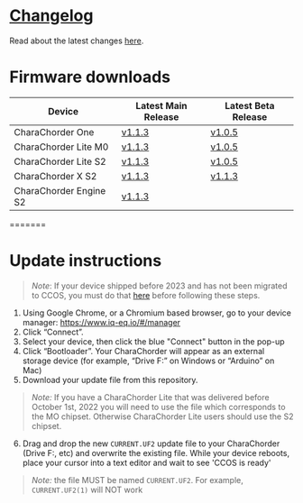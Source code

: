 # [Changelog](CHANGELOG.md)

Read about the latest changes [here](CHANGELOG.md).

# Firmware downloads

| Device | Latest Main Release | Latest Beta Release|
| ----------- | ----------- | ----------- |
| CharaChorder One | [v1.1.3](CharaChorder_One/M0/Main/CCOS_One_M0_v1.1.3) | [v1.0.5](CharaChorder_One/M0/Beta/CCOS_One_M0_v1.0.5-beta) |
| CharaChorder Lite M0 | [v1.1.3](CharaChorder_Lite/M0/Main/CCOS_Lite_M0_v1.1.3) | [v1.0.5](CharaChorder_Lite/M0/Beta/CCOS_Lite_M0_v1.0.5-beta) |
| CharaChorder Lite S2 | [v1.1.3](CharaChorder_Lite/S2/Main/CCOS_Lite_S2_v1.1.3) | [v1.0.5](CharaChorder_Lite/S2/Beta/CCOS_Lite_S2_v1.0.5-beta) |
| CharaChorder X S2 | [v1.1.3](CharaChorder_X/S2/Main/CCOS_X_S2_v1.1.3) | [v1.1.3](CharaChorder_X/S2/Beta/CCOS_X_S2_v1.1.3-beta) |
| CharaChorder Engine S2 | [v1.1.3](CharaChorder_Engine/S2/Main/CCOS_Engine_S2_v1.1.3) | |

=======

# Update instructions

> *Note*: If your device shipped before 2023 and has not been migrated to CCOS, you must do that [here](https://www.charachorder.com/pages/migrating-to-ccos) before following these steps.

1. Using Google Chrome, or a Chromium based browser, go to your device manager: https://www.iq-eq.io/#/manager
2. Click “Connect”.
3. Select your device, then click the blue "Connect" button in the pop-up
4. Click “Bootloader”. Your CharaChorder will appear as an external storage device (for example, “Drive F:” on Windows or “Arduino” on Mac)
5. Download your update file from this repository.

> *Note:* If you have a CharaChorder Lite that was delivered before October 1st, 2022 you will need to use the file which corresponds to the MO chipset. Otherwise CharaChorder Lite users should use the S2 chipset.
6. Drag and drop the new `CURRENT.UF2` update file to your CharaChorder (Drive F:, etc) and overwrite the existing file. While your device reboots, place your cursor into a text editor and wait to see 'CCOS is ready' 
> *Note:* the file MUST be named `CURRENT.UF2`. For example, `CURRENT.UF2(1)` will NOT work

